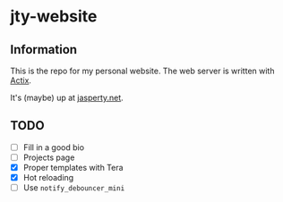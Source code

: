 # jty-website

## Information

This is the repo for my personal website. The web server is written with [Actix](https://actix.rs/).

It's (maybe) up at [jasperty.net](https://jasperty.net).

## TODO

- [ ] Fill in a good bio 
- [ ] Projects page
- [x] Proper templates with Tera
- [x] Hot reloading
- [ ] Use `notify_debouncer_mini`
